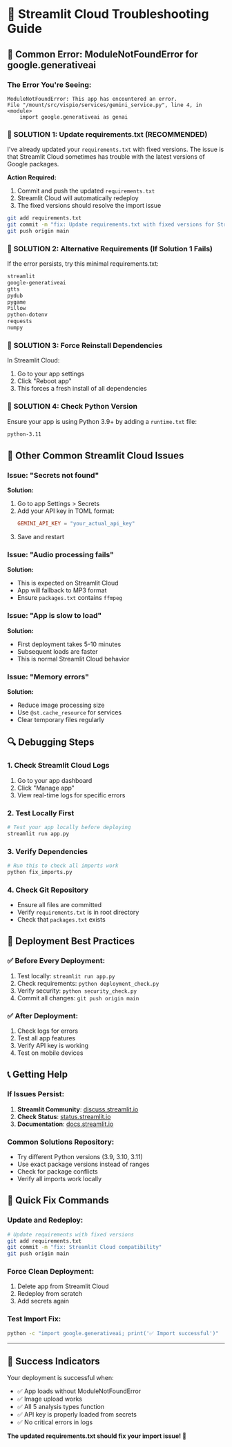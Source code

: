 # 🔧 Streamlit Cloud Troubleshooting Guide

## 🚨 Common Error: ModuleNotFoundError for google.generativeai

### The Error You're Seeing:
```
ModuleNotFoundError: This app has encountered an error. 
File "/mount/src/vispio/services/gemini_service.py", line 4, in <module>
    import google.generativeai as genai
```

### 🔧 **SOLUTION 1: Update requirements.txt (RECOMMENDED)**

I've already updated your `requirements.txt` with fixed versions. The issue is that Streamlit Cloud sometimes has trouble with the latest versions of Google packages.

**Action Required:**
1. Commit and push the updated `requirements.txt`
2. Streamlit Cloud will automatically redeploy
3. The fixed versions should resolve the import issue

```bash
git add requirements.txt
git commit -m "fix: Update requirements.txt with fixed versions for Streamlit Cloud"
git push origin main
```

### 🔧 **SOLUTION 2: Alternative Requirements (If Solution 1 Fails)**

If the error persists, try this minimal requirements.txt:

```txt
streamlit
google-generativeai
gtts
pydub
pygame
Pillow
python-dotenv
requests
numpy
```

### 🔧 **SOLUTION 3: Force Reinstall Dependencies**

In Streamlit Cloud:
1. Go to your app settings
2. Click "Reboot app"
3. This forces a fresh install of all dependencies

### 🔧 **SOLUTION 4: Check Python Version**

Ensure your app is using Python 3.9+ by adding a `runtime.txt` file:

```txt
python-3.11
```

## 🚨 Other Common Streamlit Cloud Issues

### Issue: "Secrets not found"
**Solution:**
1. Go to app Settings > Secrets
2. Add your API key in TOML format:
   ```toml
   GEMINI_API_KEY = "your_actual_api_key"
   ```
3. Save and restart

### Issue: "Audio processing fails"
**Solution:**
- This is expected on Streamlit Cloud
- App will fallback to MP3 format
- Ensure `packages.txt` contains `ffmpeg`

### Issue: "App is slow to load"
**Solution:**
- First deployment takes 5-10 minutes
- Subsequent loads are faster
- This is normal Streamlit Cloud behavior

### Issue: "Memory errors"
**Solution:**
- Reduce image processing size
- Use `@st.cache_resource` for services
- Clear temporary files regularly

## 🔍 Debugging Steps

### 1. Check Streamlit Cloud Logs
1. Go to your app dashboard
2. Click "Manage app"
3. View real-time logs for specific errors

### 2. Test Locally First
```bash
# Test your app locally before deploying
streamlit run app.py
```

### 3. Verify Dependencies
```bash
# Run this to check all imports work
python fix_imports.py
```

### 4. Check Git Repository
- Ensure all files are committed
- Verify `requirements.txt` is in root directory
- Check that `packages.txt` exists

## 🚀 Deployment Best Practices

### ✅ Before Every Deployment:
1. Test locally: `streamlit run app.py`
2. Check requirements: `python deployment_check.py`
3. Verify security: `python security_check.py`
4. Commit all changes: `git push origin main`

### ✅ After Deployment:
1. Check logs for errors
2. Test all app features
3. Verify API key is working
4. Test on mobile devices

## 📞 Getting Help

### If Issues Persist:
1. **Streamlit Community**: [discuss.streamlit.io](https://discuss.streamlit.io)
2. **Check Status**: [status.streamlit.io](https://status.streamlit.io)
3. **Documentation**: [docs.streamlit.io](https://docs.streamlit.io)

### Common Solutions Repository:
- Try different Python versions (3.9, 3.10, 3.11)
- Use exact package versions instead of ranges
- Check for package conflicts
- Verify all imports work locally

## 🎯 Quick Fix Commands

### Update and Redeploy:
```bash
# Update requirements with fixed versions
git add requirements.txt
git commit -m "fix: Streamlit Cloud compatibility"
git push origin main
```

### Force Clean Deployment:
1. Delete app from Streamlit Cloud
2. Redeploy from scratch
3. Add secrets again

### Test Import Fix:
```bash
python -c "import google.generativeai; print('✅ Import successful')"
```

---

## 🎉 Success Indicators

Your deployment is successful when:
- ✅ App loads without ModuleNotFoundError
- ✅ Image upload works
- ✅ All 5 analysis types function
- ✅ API key is properly loaded from secrets
- ✅ No critical errors in logs

**The updated requirements.txt should fix your import issue! 🚀**